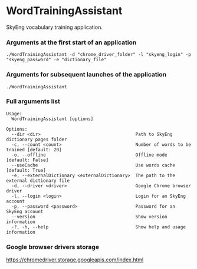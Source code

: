 # WordTrainingAssistant
SkyEng vocabulary training application.

### Arguments at the first start of an application
```shell
./WordTrainingAssistant -d "chrome_driver_folder" -l "skyeng_login" -p "skyeng_password" -e "dictionary_file"
```
### Arguments for subsequent launches of the application
```shell
./WordTrainingAssistant
```
### Full arguments list
```
Usage:
  WordTrainingAssistant [options]

Options:
  --dir <dir>                                    Path to SkyEng dictionary pages folder
  -c, --count <count>                            Number of words to be trained [default: 20]
  -o, --offline                                  Offline mode [default: False]
  --useCache                                     Use words cache [default: True]
  -e, --externalDictionary <externalDictionary>  The path to the external dictionary file
  -d, --driver <driver>                          Google Chrome browser driver
  -l, --login <login>                            Login for an SkyEng account
  -p, --password <password>                      Password for an SkyEng account
  --version                                      Show version information
  -?, -h, --help                                 Show help and usage information
```
### Google browser drivers storage
https://chromedriver.storage.googleapis.com/index.html
